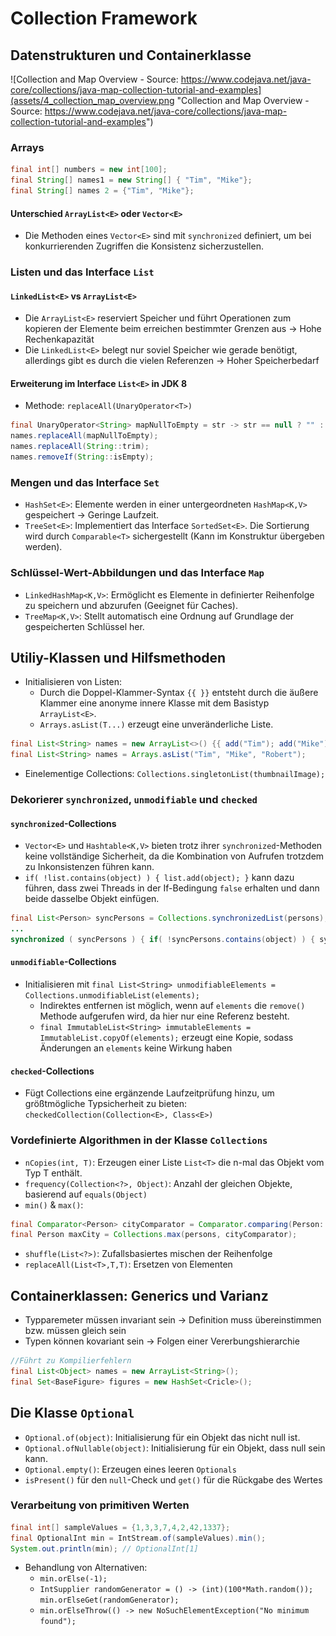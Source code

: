 #  Collection Framework
## Datenstrukturen und Containerklasse
![Collection and Map Overview - Source: https://www.codejava.net/java-core/collections/java-map-collection-tutorial-and-examples](assets/4_collection_map_overview.png "Collection and Map Overview - Source: https://www.codejava.net/java-core/collections/java-map-collection-tutorial-and-examples")

### Arrays
```java
final int[] numbers = new int[100];
final String[] names1 = new String[] { "Tim", "Mike"};
final String[] names 2 = {"Tim", "Mike"};
```

#### Unterschied `ArrayList<E>` oder `Vector<E>`
* Die Methoden eines `Vector<E>` sind mit `synchronized` definiert, um bei konkurrierenden Zugriffen die Konsistenz sicherzustellen.

### Listen und das Interface `List`
#### `LinkedList<E>` vs `ArrayList<E>`
* Die `ArrayList<E>` reserviert Speicher und führt Operationen zum kopieren der Elemente beim erreichen bestimmter Grenzen aus -> Hohe Rechenkapazität 
* Die `LinkedList<E>` belegt nur soviel Speicher wie gerade benötigt, allerdings gibt es durch die vielen Referenzen -> Hoher Speicherbedarf 

#### Erweiterung im Interface `List<E>` in JDK 8
* Methode: `replaceAll(UnaryOperator<T>)`
```java
final UnaryOperator<String> mapNullToEmpty = str -> str == null ? "" : str;
names.replaceAll(mapNullToEmpty);
names.replaceAll(String::trim);
names.removeIf(String::isEmpty);
```

### Mengen und das Interface `Set`
* `HashSet<E>`: Elemente werden in einer untergeordneten `HashMap<K,V>` gespeichert -> Geringe Laufzeit.
* `TreeSet<E>`: Implementiert das Interface `SortedSet<E>`. Die Sortierung wird durch `Comparable<T>` sichergestellt (Kann im Konstruktur übergeben werden).

### Schlüssel-Wert-Abbildungen und das Interface `Map`
* `LinkedHashMap<K,V>`: Ermöglicht es Elemente in definierter Reihenfolge zu speichern und abzurufen (Geeignet für Caches).
* `TreeMap<K,V>`: Stellt automatisch eine Ordnung auf Grundlage der gespeicherten Schlüssel her.

## Utiliy-Klassen und Hilfsmethoden
* Initialisieren von Listen:
    * Durch die Doppel-Klammer-Syntax `{{ }}` entsteht durch die äußere Klammer eine anonyme innere Klasse mit dem Basistyp `ArrayList<E>`.
    * `Arrays.asList(T...)` erzeugt eine unveränderliche Liste.
```java
final List<String> names = new ArrayList<>() {{ add("Tim"); add("Mike"); add("Robert"); }}
final List<String> names = Arrays.asList("Tim", "Mike", "Robert");
```
* Einelementige Collections: `Collections.singletonList(thumbnailImage);`

### Dekorierer `synchronized`, `unmodifiable` und `checked`

#### `synchronized`-Collections
* `Vector<E>` und `Hashtable<K,V>` bieten trotz ihrer `synchronized`-Methoden keine vollständige Sicherheit, da die Kombination von Aufrufen trotzdem zu Inkonsistenzen führen kann.
* `if( !list.contains(object) ) { list.add(object); }` kann dazu führen, dass zwei Threads in der If-Bedingung `false` erhalten und dann beide dasselbe Objekt einfügen.
```java
final List<Person> syncPersons = Collections.synchronizedList(persons);
...
synchronized ( syncPersons ) { if( !syncPersons.contains(object) ) { syncPersons.add(object); } };
```
#### `unmodifiable`-Collections
* Initialisieren mit `final List<String> unmodifiableElements = Collections.unmodifiableList(elements);`
  * Indirektes entfernen ist möglich, wenn auf `elements` die `remove()` Methode aufgerufen wird, da hier nur eine Referenz besteht. 
  * `final ImmutableList<String> immutableElements = ImmutableList.copyOf(elements);` erzeugt eine Kopie, sodass Änderungen an `elements` keine Wirkung haben 

#### `checked`-Collections
* Fügt Collections eine ergänzende Laufzeitprüfung hinzu, um größtmögliche Typsicherheit zu bieten: `checkedCollection(Collection<E>, Class<E>)`

### Vordefinierte Algorithmen in der Klasse `Collections`
* `nCopies(int, T)`: Erzeugen einer Liste `List<T>` die n-mal das Objekt vom Typ T enthält.
* `frequency(Collection<?>, Object)`: Anzahl der gleichen Objekte, basierend auf `equals(Object)`
* `min()` & `max()`:
```java
final Comparator<Person> cityComparator = Comparator.comparing(Person::getCity);
final Person maxCity = Collections.max(persons, cityComparator);
```
* `shuffle(List<?>)`: Zufallsbasiertes mischen der Reihenfolge
* `replaceAll(List<T>,T,T)`: Ersetzen von Elementen

## Containerklassen: Generics und Varianz
* Typparemeter müssen invariant sein -> Definition muss übereinstimmen bzw. müssen gleich sein
* Typen können kovariant sein -> Folgen einer Vererbungshierarchie
```java
//Führt zu Kompilierfehlern
final List<Object> names = new ArrayList<String>();
final Set<BaseFigure> figures = new HashSet<Cricle>();
```

## Die Klasse `Optional`
* `Optional.of(object)`: Initialisierung für ein Objekt das nicht null ist.
* `Optional.ofNullable(object)`: Initialisierung für ein Objekt, dass null sein kann.
* `Optional.empty()`: Erzeugen eines leeren `Optionals`
* `isPresent()` für den `null`-Check und `get()` für die Rückgabe des Wertes

### Verarbeitung von primitiven Werten
```java
final int[] sampleValues = {1,3,3,7,4,2,42,1337};
final OptionalInt min = IntStream.of(sampleValues).min(); 
System.out.println(min); // OptionalInt[1]
```
* Behandlung von Alternativen: 
  * `min.orElse(-1);` 
  * `IntSupplier randomGenerator = () -> (int)(100*Math.random()); min.orElseGet(randomGenerator);` 
  * `min.orElseThrow(() -> new NoSuchElementException("No minimum found");`
